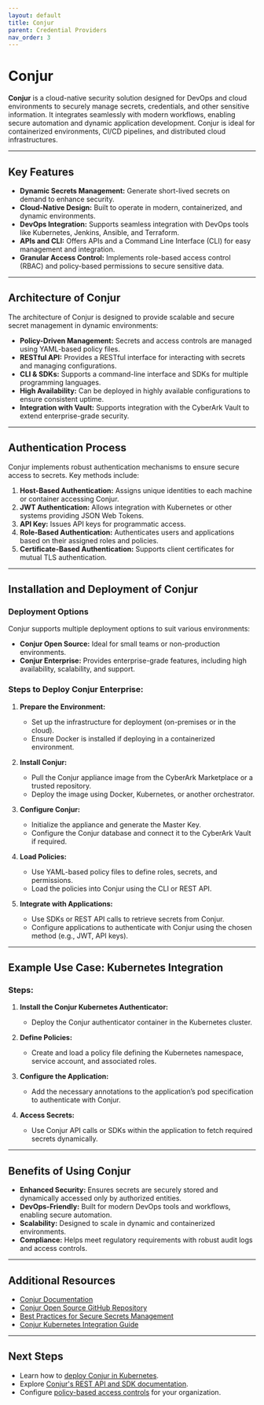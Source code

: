 ```yaml
---
layout: default
title: Conjur
parent: Credential Providers
nav_order: 3
---
```


# Conjur

**Conjur** is a cloud-native security solution designed for DevOps and cloud environments to securely manage secrets, credentials, and other sensitive information. It integrates seamlessly with modern workflows, enabling secure automation and dynamic application development. Conjur is ideal for containerized environments, CI/CD pipelines, and distributed cloud infrastructures.

---

## Key Features

- **Dynamic Secrets Management:** Generate short-lived secrets on demand to enhance security.
- **Cloud-Native Design:** Built to operate in modern, containerized, and dynamic environments.
- **DevOps Integration:** Supports seamless integration with DevOps tools like Kubernetes, Jenkins, Ansible, and Terraform.
- **APIs and CLI:** Offers APIs and a Command Line Interface (CLI) for easy management and integration.
- **Granular Access Control:** Implements role-based access control (RBAC) and policy-based permissions to secure sensitive data.

---

## Architecture of Conjur

The architecture of Conjur is designed to provide scalable and secure secret management in dynamic environments:

- **Policy-Driven Management:** Secrets and access controls are managed using YAML-based policy files.
- **RESTful API:** Provides a RESTful interface for interacting with secrets and managing configurations.
- **CLI & SDKs:** Supports a command-line interface and SDKs for multiple programming languages.
- **High Availability:** Can be deployed in highly available configurations to ensure consistent uptime.
- **Integration with Vault:** Supports integration with the CyberArk Vault to extend enterprise-grade security.

---

## Authentication Process

Conjur implements robust authentication mechanisms to ensure secure access to secrets. Key methods include:

1. **Host-Based Authentication:** Assigns unique identities to each machine or container accessing Conjur.
2. **JWT Authentication:** Allows integration with Kubernetes or other systems providing JSON Web Tokens.
3. **API Key:** Issues API keys for programmatic access.
4. **Role-Based Authentication:** Authenticates users and applications based on their assigned roles and policies.
5. **Certificate-Based Authentication:** Supports client certificates for mutual TLS authentication.

---

## Installation and Deployment of Conjur

### Deployment Options
Conjur supports multiple deployment options to suit various environments:
- **Conjur Open Source:** Ideal for small teams or non-production environments.
- **Conjur Enterprise:** Provides enterprise-grade features, including high availability, scalability, and support.

### Steps to Deploy Conjur Enterprise:
1. **Prepare the Environment:**
   - Set up the infrastructure for deployment (on-premises or in the cloud).
   - Ensure Docker is installed if deploying in a containerized environment.

2. **Install Conjur:**
   - Pull the Conjur appliance image from the CyberArk Marketplace or a trusted repository.
   - Deploy the image using Docker, Kubernetes, or another orchestrator.

3. **Configure Conjur:**
   - Initialize the appliance and generate the Master Key.
   - Configure the Conjur database and connect it to the CyberArk Vault if required.

4. **Load Policies:**
   - Use YAML-based policy files to define roles, secrets, and permissions.
   - Load the policies into Conjur using the CLI or REST API.

5. **Integrate with Applications:**
   - Use SDKs or REST API calls to retrieve secrets from Conjur.
   - Configure applications to authenticate with Conjur using the chosen method (e.g., JWT, API keys).

---

## Example Use Case: Kubernetes Integration

### Steps:
1. **Install the Conjur Kubernetes Authenticator:**
   - Deploy the Conjur authenticator container in the Kubernetes cluster.

2. **Define Policies:**
   - Create and load a policy file defining the Kubernetes namespace, service account, and associated roles.

3. **Configure the Application:**
   - Add the necessary annotations to the application’s pod specification to authenticate with Conjur.

4. **Access Secrets:**
   - Use Conjur API calls or SDKs within the application to fetch required secrets dynamically.

---

## Benefits of Using Conjur

- **Enhanced Security:** Ensures secrets are securely stored and dynamically accessed only by authorized entities.
- **DevOps-Friendly:** Built for modern DevOps tools and workflows, enabling secure automation.
- **Scalability:** Designed to scale in dynamic and containerized environments.
- **Compliance:** Helps meet regulatory requirements with robust audit logs and access controls.

---

## Additional Resources

- [Conjur Documentation](https://docs.cyberark.com/)
- [Conjur Open Source GitHub Repository](https://github.com/cyberark/conjur)
- [Best Practices for Secure Secrets Management](https://docs.cyberark.com/)
- [Conjur Kubernetes Integration Guide](https://docs.cyberark.com/)

---

## Next Steps

- Learn how to [deploy Conjur in Kubernetes](#).
- Explore [Conjur's REST API and SDK documentation](#).
- Configure [policy-based access controls](#) for your organization.
